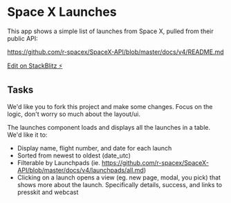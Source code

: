 # Space X Launches

This app shows a simple list of launches from Space X, pulled from their public API:

https://github.com/r-spacex/SpaceX-API/blob/master/docs/v4/README.md

[Edit on StackBlitz ⚡️](https://stackblitz.com/edit/spacex-launches)

## Tasks

We'd like you to fork this project and make some changes. Focus on the logic, don't worry so much about the layout/ui.

The launches component loads and displays all the launches in a table. We'd like it to:

  - Display name, flight number, and date for each launch
  - Sorted from newest to oldest (date_utc)
  - Filterable by Launchpads (ie. https://github.com/r-spacex/SpaceX-API/blob/master/docs/v4/launchpads/all.md)
 - Clicking on a launch opens a view (eg. new page, modal, you pick) that shows more about the launch. Specifically details, success, and links to presskit and webcast
